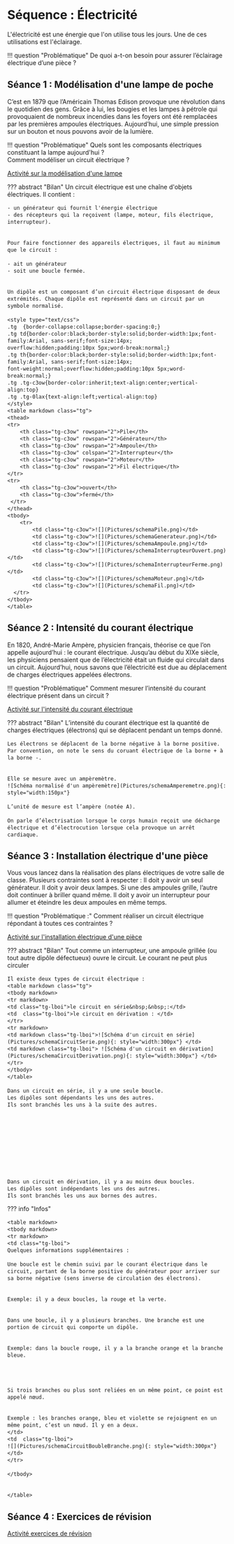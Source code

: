 # Séquence : Électricité 

L'électricité est une énergie que l'on utilise tous les jours. Une de ces utilisations est l'éclairage. 

!!! question "Problématique"
    De quoi a-t-on besoin pour assurer l’éclairage électrique d’une pièce ?    

## Séance 1 : Modélisation d'une lampe de poche

C’est en 1879 que l’Américain Thomas Edison provoque une révolution dans le quotidien des gens. Grâce à lui, les bougies et les lampes à pétrole qui provoquaient de nombreux incendies dans les foyers ont été remplacées par les premières ampoules électriques. Aujourd’hui, une simple pression sur un bouton et nous pouvons avoir de la lumière.

!!! question "Problématique"
    Quels sont les composants électriques constituant la lampe aujourd'hui ?  
    Comment modéliser un circuit électrique ?


[Activité sur la modélisation d'une lampe](../modelisationLampe)

??? abstract "Bilan"
    Un circuit électrique est une chaîne d'objets électriques. Il contient :

    - un générateur qui fournit l'énergie électrique
    - des récepteurs qui la reçoivent (lampe, moteur, fils électrique, interrupteur).


    Pour faire fonctionner des appareils électriques, il faut au minimum que le circuit :

    - ait un générateur
    - soit une boucle fermée.


    Un dipôle est un composant d’un circuit électrique disposant de deux extrémités. Chaque dipôle est représenté dans un circuit par un symbole normalisé.

    <style type="text/css">
    .tg  {border-collapse:collapse;border-spacing:0;}
    .tg td{border-color:black;border-style:solid;border-width:1px;font-family:Arial, sans-serif;font-size:14px;
    overflow:hidden;padding:10px 5px;word-break:normal;}
    .tg th{border-color:black;border-style:solid;border-width:1px;font-family:Arial, sans-serif;font-size:14px;
    font-weight:normal;overflow:hidden;padding:10px 5px;word-break:normal;}
    .tg .tg-c3ow{border-color:inherit;text-align:center;vertical-align:top}
    .tg .tg-0lax{text-align:left;vertical-align:top}
    </style>
    <table markdown class="tg">
    <thead>
    <tr>
        <th class="tg-c3ow" rowspan="2">Pile</th>
        <th class="tg-c3ow" rowspan="2">Générateur</th>
        <th class="tg-c3ow" rowspan="2">Ampoule</th>
        <th class="tg-c3ow" colspan="2">Interrupteur</th>
        <th class="tg-c3ow" rowspan="2">Moteur</th>
        <th class="tg-c3ow" rowspan="2">Fil électrique</th>
    </tr>
    <tr>
        <th class="tg-c3ow">ouvert</th>
        <th class="tg-c3ow">fermé</th>
     </tr>
    </thead>
    <tbody>
        <tr>
            <td class="tg-c3ow">![](Pictures/schemaPile.png)</td>
            <td class="tg-c3ow">![](Pictures/schemaGenerateur.png)</td>
            <td class="tg-c3ow">![](Pictures/schemaAmpoule.png)</td>
            <td class="tg-c3ow">![](Pictures/schemaInterrupteurOuvert.png)</td>
            <td class="tg-c3ow">![](Pictures/schemaInterrupteurFerme.png)</td>
            <td class="tg-c3ow">![](Pictures/schemaMoteur.png)</td>
            <td class="tg-c3ow">![](Pictures/schemaFil.png)</td>
      </tr>
    </tbody>
    </table>



## Séance 2 : Intensité du courant électrique


En 1820, André-Marie Ampère, physicien français, théorise ce que l’on appelle aujourd’hui : le courant électrique. Jusqu’au début du XIXe siècle, les physiciens pensaient que de l’électricité était un fluide qui circulait dans un circuit. Aujourd’hui, nous savons que l’électricité est due au déplacement de charges électriques appelées électrons.

!!! question "Problématique"
    Comment mesurer l’intensité du courant électrique présent dans un circuit ?


[Activité sur l'intensité du courant électrique](../intensiteCourant)

??? abstract "Bilan"
    L’intensité du courant électrique est la quantité de charges électriques (électrons) qui se déplacent pendant un temps donné. 

    Les électrons se déplacent de la borne négative à la borne positive. Par convention, on note le sens du coruant électrique de la borne + à la borne -.


    Elle se mesure avec un ampèremètre. 
    ![Schéma normalisé d'un ampèremètre](Pictures/schemaAmperemetre.png){: style="width:150px"}

    L’unité de mesure est l’ampère (notée A).  
    
    On parle d’électrisation lorsque le corps humain reçoit une décharge électrique et d’électrocution lorsque cela provoque un arrêt cardiaque.

## Séance 3 : Installation électrique d'une pièce 

Vous vous lancez dans la réalisation des plans électriques de votre salle de classe. Plusieurs contraintes sont à respecter : 
Il doit y avoir un seul générateur.
Il doit y avoir deux lampes. Si une des ampoules grille, l’autre doit continuer à briller quand même.
Il doit y avoir un interrupteur pour allumer et éteindre les deux ampoules en même temps.

!!! question "Problématique :"
    Comment réaliser un circuit électrique répondant à toutes ces contraintes ?



[Activité sur l'installation électrique d'une pièce](../installElectrique)

??? abstract "Bilan"
    Tout comme un interrupteur, une ampoule grillée (ou tout autre dipôle défectueux) ouvre le circuit. Le courant ne peut plus circuler

 
    Il existe deux types de circuit électrique :   
    <table markdown class="tg">
    <tbody markdown>
    <tr markdown>
    <td class="tg-lboi">le circuit en série&nbsp;&nbsp;:</td>
    <td  class="tg-lboi">le circuit en dérivation : </td>
    </tr>
    <tr markdown>
    <td markdown class="tg-lboi">![Schéma d'un circuit en série](Pictures/schemaCircuitSerie.png){: style="width:300px"} </td>
    <td markdown class="tg-lboi"> ![Schéma d'un circuit en dérivation](Pictures/schemaCircuitDerivation.png){: style="width:300px"} </td>
    </tr>
    </tbody>
    </table>

    Dans un circuit en série, il y a une seule boucle. 
    Les dipôles sont dépendants les uns des autres.
    Ils sont branchés les uns à la suite des autres.










    Dans un circuit en dérivation, il y a au moins deux boucles.
    Les dipôles sont indépendants les uns des autres.
    Ils sont branchés les uns aux bornes des autres.



??? info "Infos"

    <table markdown>
    <tbody markdown>
    <tr markdown>
    <td class="tg-lboi">
    Quelques informations supplémentaires : 

    Une boucle est le chemin suivi par le courant électrique dans le circuit, partant de la borne positive du générateur pour arriver sur sa borne négative (sens inverse de circulation des électrons).


    Exemple: il y a deux boucles, la rouge et la verte.


    Dans une boucle, il y a plusieurs branches. Une branche est une portion de circuit qui comporte un dipôle. 


    Exemple: dans la boucle rouge, il y a la branche orange et la branche bleue.




    Si trois branches ou plus sont reliées en un même point, ce point est appelé nœud.


    Exemple : les branches orange, bleu et violette se rejoignent en un même point, c’est un nœud. Il y en a deux.
    </td>
    <td  class="tg-lboi">
    ![](Pictures/schemaCircuitBoubleBranche.png){: style="width:300px"}
    </td>
    </tr>
   
    </tbody>


    </table>


## Séance 4 : Exercices de révision

[Activité exercices de révision](../exercicesElectricite)

